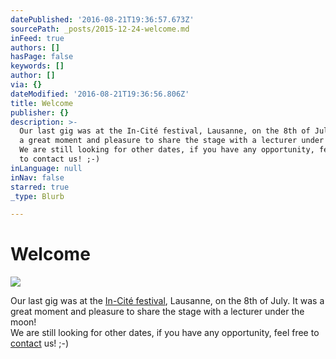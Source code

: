 ```yaml
---
datePublished: '2016-08-21T19:36:57.673Z'
sourcePath: _posts/2015-12-24-welcome.md
inFeed: true
authors: []
hasPage: false
keywords: []
author: []
via: {}
dateModified: '2016-08-21T19:36:56.806Z'
title: Welcome
publisher: {}
description: >-
  Our last gig was at the In-Cité festival, Lausanne, on the 8th of July. It was
  a great moment and pleasure to share the stage with a lecturer under the moon!
  We are still looking for other dates, if you have any opportunity, feel free
  to contact us! ;-)
inLanguage: null
inNav: false
starred: true
_type: Blurb

---
```

# Welcome
![](https://the-grid-user-content.s3-us-west-2.amazonaws.com/f66e7e60-308f-4006-8d7f-df4dda576f62.jpg)

Our last gig was at the [In-Cité festival][0], Lausanne, on the 8th of July. It was a great moment and pleasure to share the stage with a lecturer under the moon!  
We are still looking for other dates, if you have any opportunity, feel free to [contact][1] us! ;-)

[0]: http://incitelausanne.jimdo.com/vendredi-8-juillet/ "In-Cité Festival"
[1]: /contact "Contact"